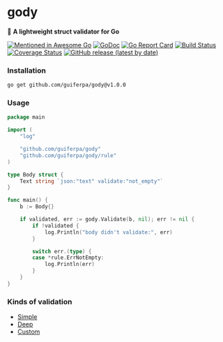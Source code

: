 # gody

:balloon: **A lightweight struct validator for Go**

[![Mentioned in Awesome Go](https://awesome.re/mentioned-badge.svg)](https://github.com/avelino/awesome-go)
[![GoDoc](https://godoc.org/github.com/guiferpa/gody?status.svg)](https://godoc.org/github.com/guiferpa/gody)
[![Go Report Card](https://goreportcard.com/badge/github.com/guiferpa/gody)](https://goreportcard.com/report/github.com/guiferpa/gody)
[![Build Status](https://cloud.drone.io/api/badges/guiferpa/gody/status.svg)](https://cloud.drone.io/guiferpa/gody)
[![Coverage Status](https://coveralls.io/repos/github/guiferpa/gody/badge.svg?branch=master)](https://coveralls.io/github/guiferpa/gody?branch=master)
[![GitHub release (latest by date)](https://img.shields.io/github/v/release/guiferpa/gody?color=purple&label=latest)](https://github.com/guiferpa/gody/releases/latest)

### Installation
```bash
go get github.com/guiferpa/gody@v1.0.0
```

### Usage

```go
package main

import (
	"log"

	"github.com/guiferpa/gody"
	"github.com/guiferpa/gody/rule"
)

type Body struct {
	Text string `json:"text" validate:"not_empty"`
}

func main() {
	b := Body{}

	if validated, err := gody.Validate(b, nil); err != nil {
		if !validated {
			log.Println("body didn't validate:", err)
		}

		switch err.(type) {
		case *rule.ErrNotEmpty:
			log.Println(err)
		}
	}
}
```

### Kinds of validation

- [Simple](https://github.com/guiferpa/gody/blob/6fd8753bedc85053e4f91307edb6d1cda8159e79/example/validate.go#L11-L29)
- [Deep](https://github.com/guiferpa/gody/blob/6fd8753bedc85053e4f91307edb6d1cda8159e79/example/validate.go#L84-L115)
- [Custom](https://github.com/guiferpa/gody/blob/6fd8753bedc85053e4f91307edb6d1cda8159e79/example/validate.go#L31-L82)

